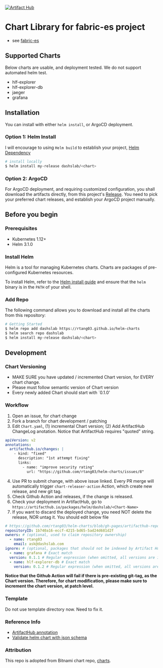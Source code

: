 [![Artifact Hub](https://img.shields.io/endpoint?url=https://artifacthub.io/badge/repository/dashslab)](https://artifacthub.io/packages/search?repo=dashslab)

# Chart Library for fabric-es project

- see [fabric-es](https://rtang03.github.com/fabric-es)

## Supported Charts

Below charts are usable, and deployment tested. We do not support automated helm test.

- hlf-explorer
- hlf-explorer-db
- jaeger
- grafana

## Installation

You can install with either `helm install`, or ArgoCD deployment. 

### Option 1: Helm Install

I will encourage to using `Helm build` to establish your project, [Helm Dependency](https://helm.sh/docs/helm/helm_dependency/)

```bash
# install locally
$ helm install my-release dashslab/<chart>
```

### Option 2: ArgoCD
For ArgoCD deployment, and requiring customized configuration, you shall download the artifacts directly, from this project's
[Release](https://github.com/rtang03/helm-charts/releases). You need to pick your preferred chart releases, and establish
your ArgoCD project manually. 


## Before you begin

### Prerequisites
- Kubernetes 1.12+
- Helm 3.1.0

### Install Helm

Helm is a tool for managing Kubernetes charts. Charts are packages of pre-configured Kubernetes resources.

To install Helm, refer to the [Helm install guide](https://github.com/helm/helm#install) and ensure that the `helm` binary is in the `PATH` of your shell.

### Add Repo

The following command allows you to download and install all the charts from this repository:

```bash
# Getting Started
$ helm repo add dashslab https://rtang03.github.io/helm-charts
$ helm search repo dashslab
$ helm install my-release dashslab/<chart>
```

## Development

### Chart Versioning

- MAKE SURE you have updated / incremented Chart version, for EVERY chart change.
- Please must follow semantic version of Chart version
- Every newly added Chart should start with `0.1.0'

### Workflow

1. Open an issue, for chart change
2. Fork a branch for chart development / patching
3. Edit `Chart.yaml`, (1) incremental Chart version; (2) Add ArtifactHub ChangeLog anotation. Notice that ArtifactHub requires "quoted" string.

```yaml
apiVersion: v2
annotations:
  artifacthub.io/changes: |
    - kind: "fixed"
      description: "1st attempt fixing"
      links:
        - name: "improve security rating"
          url: "https://github.com/rtang03/helm-charts/issues/8"
  ```
4. Use PR to submit change, with above issue linked. Every PR merge will automatically trigger `chart-releaser-action` Action, which create new release, and new git tag.
5. Check Github Action and releases, if the change is released.
6. Check your deployment in ArtifactHub, go to `https://artifacthub.io/packages/helm/dashslab/<Chart-Name>`
7. If you want to discard the deployed change, you need NOT delete the release, NOR untag it. You should edit below file

```yaml
# https://github.com/rtang03/helm-charts/blob/gh-pages/artifacthub-repo.yml
repositoryID: 1b740a16-eccf-4215-bd65-5ad24d681d2f
owners: # (optional, used to claim repository ownership)
  - name: rtang03
    email: ask@dashslab.com
ignore: # (optional, packages that should not be indexed by Artifact Hub)
  - name: grafana # Exact match
  version: 0.1.1 # Regular expression (when omitted, all versions are ignored)
  - name: hlf-explorer-db # Exact match
    version: 0.1.2 # Regular expression (when omitted, all versions are ignored)
```

**Notice that the Github Action will fail if there is pre-existing git-tag, as the Chart version. Therefore, for chart modification, 
please make sure to increment the chart version, at patch level.**

### Template

Do not use template directory now. Need to fix it.

### Reference Info
- [ArtifactHub annotation](https://artifacthub.io/docs/topics/annotations/helm/)
- [Validate helm chart with json schema](https://www.arthurkoziel.com/validate-helm-chart-values-with-json-schemas/)
### Attribution

This repo is adopted from Bitnami chart repo, [charts](https://github.com/bitnami/charts).
